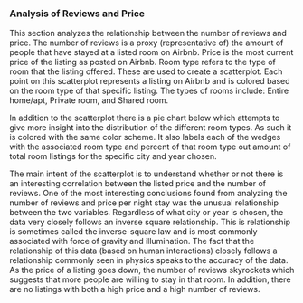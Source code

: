 ### Analysis of Reviews and Price

This section analyzes the relationship between the number of reviews and price. The number of reviews is a proxy (representative of) the amount of people that have stayed at a listed room on Airbnb. Price is the most current price of the listing as posted on Airbnb. Room type refers to the type of room that the listing offered. These are used to create a scatterplot. Each point on this scatterplot represents a listing on Airbnb and is colored based on the room type of that specific listing. The types of rooms include: Entire home/apt, Private room, and Shared room.

In addition to the scatterplot there is a pie chart below which attempts to give more insight into the distribution of the different room types. As such it is colored with the same color scheme. It also labels each of the wedges with the associated room type and percent of that room type out amount of total room listings for the specific city and year chosen.

The main intent of the scatterplot is to understand whether or not there is an interesting correlation between the listed price and the number of reviews. One of the most interesting conclusions found from analyzing the number of reviews and price per night stay was the unusual relationship between the two variables. Regardless of what city or year is chosen, the data very closely follows an inverse square relationship. This is relationship is sometimes called the inverse-square law and is most commonly associated with force of gravity and illumination. The fact that the relationship of this data (based on human interactions) closely follows a relationship commonly seen in physics speaks to the accuracy of the data. As the price of a listing goes down, the number of reviews skyrockets which suggests that more people are willing to stay in that room. In addition, there are no listings with both a high price and a high number of reviews.
